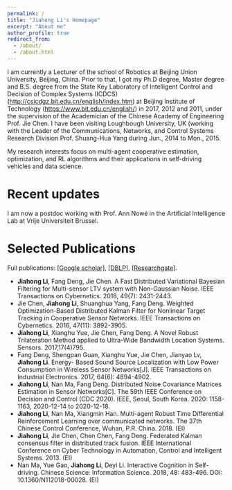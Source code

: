 ```yaml
---
permalink: /
title: "Jiahong Li's Homepage"
excerpt: "About me"
author_profile: true
redirect_from: 
  - /about/
  - /about.html
---
```


I am currently a Lecturer of the school of Robotics at Beijing Union University, Beijing, China. 
Prior to that, I got my Ph.D degree, Master degree and B.S. degree from the State Key Laboratory of Intelligent Control and Decision of Complex Systems (ICDCS) (http://csicdgz.bit.edu.cn/english/index.htm) at Beijing Institute of Technology (https://www.bit.edu.cn/english/) in 2017, 2012 and 2011, under the supervision of the Academician of the Chinese Academy of Engineering Prof. Jie Chen. 
I have been visiting Loughbough University, UK (working with the Leader of the Communications, Networks, and Control Systems Research Division Prof. Shuang-Hua Yang during Jun., 2014 to Mon., 2015.

My research interests focus on multi-agent cooperative estimation, optimization, and RL algorithms and their applications in self-driving vehicles and data science.

Recent updates
======
I am now a postdoc working with Prof. Ann Nowé in the Artificial Intelligence Lab at Vrije Universiteit Brussel.

Selected Publications
======
Full publications: [[Google scholar]](https://scholar.google.com/citations?user=iQQOZUoAAAAJ&hl=en), [[DBLP]](https://dblp.org/pid/125/2215.html), [[Researchgate]](https://www.researchgate.net/profile/Jiahong-Li-7).


- **Jiahong Li**, Fang Deng, Jie Chen. A Fast Distributed Variational Bayesian Filtering for Multi-sensor LTV system with Non-Gaussian Noise. IEEE Transactions on Cybernetics. 2018, 49(7): 2431-2443.
- Jie Chen, **Jiahong Li**, Shuanghua Yang, Fang Deng. Weighted Optimization-Based Distributed Kalman Filter for Nonlinear Target Tracking in Cooperative Sensor Networks. IEEE Transactions on Cybernetics. 2016, 47(11): 3892-3905.
- **Jiahong Li**, Xianghu Yue, Jie Chen, Fang Deng. A Novel Robust Trilateration Method applied to Ultra-Wide Bandwidth Location Systems. Sensors. 2017,17(4)795.
- Fang Deng, Shengpan Guan, Xianghu Yue, Jie Chen, Jianyao Lv, **Jiahong Li**. Energy- Based Sound Source Localization with Low Power Consumption in Wireless Sensor Networks[J]. IEEE Transactions on Industrial Electronics. 2017, 64(6): 4894-4902.
- **Jiahong Li**, Nan Ma, Fang Deng. Distributed Noise Covariance Matrices Estimation in Sensor Networks[C]. The 59th IEEE Conference on Decision and Control (CDC 2020). IEEE, Seoul, South Korea. 2020: 1158-1163, 2020-12-14 to 2020-12-18.
- **Jiahong Li**, Nan Ma, Xiangmin Han. Multi-agent Robust Time Differential Reinforcement Learning over communicated networks. The 37th Chinese Control Conference, Wuhan, P.R. China. 2018. (EI)
- **Jiahong Li**, Jie Chen, Chen Chen, Fang Deng. Federated Kalman consensus filter in distributed track fusion. IEEE International Conference on Cyber Technology in Automation, Control and Intelligent Systems. 2013. (EI)
- Nan Ma, Yue Gao, **Jiahong Li**, Deyi Li. Interactive Cognition in Self-driving. Chinese Science: Information Science. 2018, 48: 483-496. DOI: 10.1360/N112018-00028. (EI)
